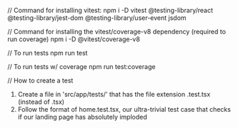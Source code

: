 // Command for installing vitest:
npm i -D vitest @testing-library/react @testing-library/jest-dom @testing-library/user-event jsdom

// Command for installing the vitest/coverage-v8 dependency (required to run coverage)
npm i -D @vitest/coverage-v8

// To run tests
npm run test

// To run tests w/ coverage
npm run test:coverage

// How to create a test

1. Create a file in 'src/app/tests/' that has the file extension .test.tsx (instead of .tsx)
2. Follow the format of home.test.tsx, our ultra-trivial test case that checks if our landing page has absolutely imploded
